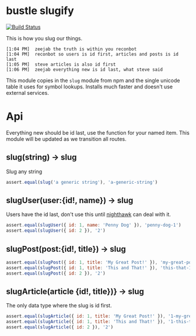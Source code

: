 # bustle slugify

[![Build Status](https://travis-ci.com/bustlelabs/slugify.svg?token=1KJeREEe58xVHvYm9rGo&branch=master)](https://travis-ci.com/bustlelabs/slugify)

This is how you slug our things.

```slack
[1:04 PM]  zeejab the truth is within you reconbot
[1:04 PM]  reconbot so users is id first, articles and posts is id last
[1:05 PM]  steve articles is also id first
[1:06 PM]  zeejab everything new is id last, what steve said
```

This module copies in the `slug` module from npm and the single unicode table it uses for symbol lookups. Installs much faster and doesn't use external services.

# Api

Everything new should be id last, use the function for your named item. This module will be updated as we transition all routes.

## slug(string) -> slug
Slug any string
```js
assert.equal(slug('a generic string'), 'a-generic-string')
```

## slugUser(user:{id!, name}) -> slug
Users have the id last, don't use this until [nighthawk](https://github.com/bustlelabs/nighthawk/issues/331) can deal with it.

```js
assert.equal(slugUser({ id: 1, name: 'Penny Dog' }), 'penny-dog-1')
assert.equal(slugUser({ id: 2 }), '2')
```

## slugPost(post:{id!, title}) -> slug
```js
assert.equal(slugPost({ id: 1, title: 'My Great Post!' }), 'my-great-post-1')
assert.equal(slugPost({ id: 1, title: 'This and That!' }), 'this-that-1')
assert.equal(slugPost({ id: 2 }), '2')
```

## slugArticle(article {id!, title})} -> slug
The only data type where the slug is id first.

```js
assert.equal(slugArticle({ id: 1, title: 'My Great Post!' }), '1-my-great-post')
assert.equal(slugArticle({ id: 1, title: 'This and That!' }), '1-this-that')
assert.equal(slugArticle({ id: 2 }), '2')
```
